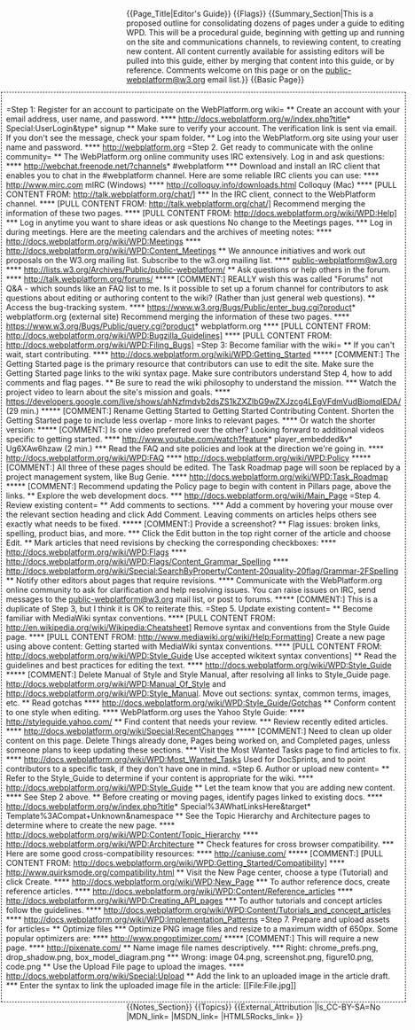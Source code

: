 {{Page_Title|Editor's Guide}}
{{Flags}}
{{Summary_Section|This is a proposed outline for consolidating dozens of pages under a guide to editing WPD. This will be a procedural guide, beginning with getting up and running on the site and communications channels, to reviewing content, to creating new content. All content currently available for assisting editors will be pulled into this guide, either by merging that content into this guide, or by reference. Comments welcome on this page or on the public-webplatform@w3.org email list.}}
{{Basic Page}}
<div style='float: right;background: white;border:1px dashed black;padding: 1ex;margin-left:1ex;'>

=Step 1: Register for an account to participate on the WebPlatform.org wiki=
** Create an account with your email address, user name, and password.
**** http://docs.webplatform.org/w/index.php?title* Special:UserLogin&type* signup
** Make sure to verify your account. The verification link is sent via email. If you don't see the message, check your spam folder.
** Log into the WebPlatform.org site using your user name and password.
**** http://webplatform.org
=Step 2. Get ready to communicate with the online community=
** The WebPlatform.org online community uses IRC extensively. Log in and ask questions:
**** http://webchat.freenode.net/?channels* #webplatform
*** Download and install an IRC client that enables you to chat in the #webplatform channel. Here are some reliable IRC clients you can use:
**** http://www.mirc.com mIRC (Windows)
**** http://colloquy.info/downloads.html Colloquy (Mac)
**** [PULL CONTENT FROM: http://talk.webplatform.org/chat/]
*** In the IRC client, connect to the WebPlatform channel.
**** [PULL CONTENT FROM: http://talk.webplatform.org/chat/]
Recommend merging the information of these two pages.
**** [PULL CONTENT FROM: http://docs.webplatform.org/wiki/WPD:Help]
*** Log in anytime you want to share ideas or ask questions
No change to the Meetings pages.
*** Log in during meetings. Here are the meeting calendars and the archives of meeting notes:
**** http://docs.webplatform.org/wiki/WPD:Meetings 
**** http://docs.webplatform.org/wiki/WPD:Content_Meetings
** We announce initiatives and work out proposals on the W3.org mailing list. Subscribe to the w3.org mailing list.
**** public-webplatform@w3.org
**** http://lists.w3.org/Archives/Public/public-webplatform/
** Ask questions or help others in the forum.
**** http://talk.webplatform.org/forums/
***** [COMMENT:] REALLY wish this was called "Forums" not Q&A - which sounds like an FAQ list to me. Is it possible to set up a forum channel for contributors to ask questions about editing or authoring content to the wiki? (Rather than just general web questions).
** Access the bug-tracking system.
**** https://www.w3.org/Bugs/Public/enter_bug.cgi?product* webplatform.org (external site)
Recommend merging the information of these two pages.
**** https://www.w3.org/Bugs/Public/query.cgi?product* webplatform.org
**** [PULL CONTENT FROM: http://docs.webplatform.org/wiki/WPD:Bugzilla_Guidelines]
**** [PULL CONTENT FROM: http://docs.webplatform.org/wiki/WPD:Filing_Bugs]
=Step 3: Become familiar with the wiki=
** If you can't wait, start contributing. 
**** http://docs.webplatform.org/wiki/WPD:Getting_Started
***** [COMMENT:] The Getting Started page is the primary resource that contributors can use to edit the site. Make sure the Getting Started page links to the wiki syntax page. Make sure contributors understand Step 4, how to add comments and flag pages.
** Be sure to read the wiki philosophy to understand the mission. 
*** Watch the project video to learn about the site's mission and goals.
**** https://developers.google.com/live/shows/ahNzfmdvb2dsZS1kZXZlbG9wZXJzcg4LEgVFdmVudBiomqIEDA/ (29 min.)
***** [COMMENT:] Rename Getting Started to Getting Started Contributing Content. Shorten the Getting Started page to include less overlap - more links to relevant pages. 
**** Or watch the shorter version:
***** [COMMENT:] Is one video preferred over the other? Looking forward to additional videos specific to getting started.
**** http://www.youtube.com/watch?feature* player_embedded&v* Ug6XAw6hzaw (2 min.)
*** Read the FAQ and site policies and look at the direction we're going in.
**** http://docs.webplatform.org/wiki/WPD:FAQ
**** http://docs.webplatform.org/wiki/WPD:Policy
***** [COMMENT:] All three of these pages should be edited. The Task Roadmap page will soon be replaced by a project management system, like Bug Genie.
**** http://docs.webplatform.org/wiki/WPD:Task_Roadmap 
***** [COMMENT:] Recommend updating the Policy page to begin with content in Pillars page, above the links.
** Explore the web development docs.
*** http://docs.webplatform.org/wiki/Main_Page
=Step 4. Review existing content=
** Add comments to sections. 
*** Add a comment by hovering your mouse over the relevant section heading and click Add Comment. Leaving comments on articles helps others see exactly what needs to be fixed.
***** [COMMENT:] Provide a screenshot?
** Flag issues: broken links, spelling, product bias, and more.
*** Click the Edit button in the top right corner of the article and choose Edit.
** Mark articles that need revisions by checking the corresponding checkboxes:
**** http://docs.webplatform.org/wiki/WPD:Flags
**** http://docs.webplatform.org/wiki/WPD:Flags/Content_Grammar_Spelling
**** http://docs.webplatform.org/wiki/Special:SearchByProperty/Content-20quality-20flag/Grammar-2FSpelling
** Notify other editors about pages that require revisions. 
**** Communicate with the WebPlatform.org online community to ask for clarification and help resolving issues. You can raise issues on IRC, send messages to the public-webplatform@w3.org mail list, or post to forums. 
***** [COMMENT:] This is a duplicate of Step 3, but I think it is OK to reiterate this.
=Step 5. Update existing content=
** Become familiar with MediaWiki syntax conventions.
**** [PULL CONTENT FROM: http://en.wikipedia.org/wiki/Wikipedia:Cheatsheet]
Remove syntax and conventions from the Style Guide page.
**** [PULL CONTENT FROM: http://www.mediawiki.org/wiki/Help:Formatting]
Create a new page using above content: Getting started with MediaWiki syntax conventions.
**** [PULL CONTENT FROM: http://docs.webplatform.org/wiki/WPD:Style_Guide Use accepted wikitext syntax conventions]
** Read the guidelines and best practices for editing the text.
**** http://docs.webplatform.org/wiki/WPD:Style_Guide 
***** [COMMENT:] Delete Manual of Style and Style Manual, after resolving all links to Style_Guide page. http://docs.webplatform.org/wiki/WPD:Manual_Of_Style and http://docs.webplatform.org/wiki/WPD:Style_Manual. Move out sections: syntax, common terms, images, etc.
** Read gotchas
**** http://docs.webplatform.org/wiki/WPD:Style_Guide/Gotchas
** Conform content to one style when editing. 
**** WebPlatform.org uses the Yahoo Style Guide:
**** http://styleguide.yahoo.com/
** Find content that needs your review.
*** Review recently edited articles.
**** http://docs.webplatform.org/wiki/Special:RecentChanges
***** [COMMENT:] Need to clean up older content on this page. Delete Things already done, Pages being worked on, and Completed pages, unless someone plans to keep updating these sections. 
*** Visit the Most Wanted Tasks page to find articles to fix.
**** http://docs.webplatform.org/wiki/WPD:Most_Wanted_Tasks
Used for DocSprints, and to point contributors to a specific task, if they don't have one in mind.
=Step 6. Author or upload new content=
** Refer to the Style_Guide to determine if your content is appropriate for the wiki. 
**** http://docs.webplatform.org/wiki/WPD:Style_Guide
** Let the team know that you are adding new content. 
**** See Step 2 above.
** Before creating or moving pages, identify pages linked to existing docs.
**** http://docs.webplatform.org/w/index.php?title* Special%3AWhatLinksHere&target* Template%3ACompat+Unknown&namespace
** See the Topic Hierarchy and Architecture pages to determine where to create the new page.
**** http://docs.webplatform.org/wiki/WPD:Content/Topic_Hierarchy
**** http://docs.webplatform.org/wiki/WPD:Architecture
** Check features for cross browser compatibility.
*** Here are some good cross-compatibility resources:
**** http://caniuse.com/
***** [COMMENT:] [PULL CONTENT FROM: http://docs.webplatform.org/wiki/WPD:Getting_Started/Compatibility]
**** http://www.quirksmode.org/compatibility.html 
** Visit the New Page center, choose a type (Tutorial) and click Create.
**** http://docs.webplatform.org/wiki/WPD:New_Page
*** To author reference docs, create reference articles.
**** http://docs.webplatform.org/wiki/WPD:Content/Reference_articles
**** http://docs.webplatform.org/wiki/WPD:Creating_API_pages
*** To author tutorials and concept articles follow the guidelines.
**** http://docs.webplatform.org/wiki/WPD:Content/Tutorials_and_concept_articles
**** http://docs.webplatform.org/wiki/WPD:Implementation_Patterns
=Step 7. Prepare and upload assets for articles=
** Optimize files
*** Optimize PNG image files and resize to a maximum width of 650px. Some popular optimizers are:
**** http://www.pngoptimizer.com/
***** [COMMENT:] This will require a new page. 
**** http://pixenate.com/
** Name image file names descriptively.
*** Right: chrome_prefs.png, drop_shadow.png, box_model_diagram.png
*** Wrong: image 04.png, screenshot.png, figure10.png, code.png
** Use the Upload File page to upload the images. 
**** http://docs.webplatform.org/wiki/Special:Upload
** Add the link to an uploaded image in the article draft.
*** Enter the syntax to link the uploaded image file in the article: [[File:File.jpg]]
</div>
{{Notes_Section}}
{{Topics}}
{{External_Attribution
|Is_CC-BY-SA=No
|MDN_link=
|MSDN_link=
|HTML5Rocks_link=
}}
